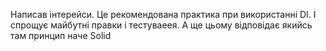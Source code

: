 Написав інтерейси. Це рекомендована практика при використанні DI. І спрощує майбутні правки і тестуваеея. А ще цьому відповідає якийсь там принцип наче Solid